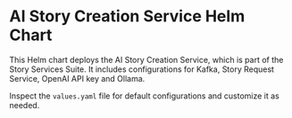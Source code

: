 # AI Story Creation Service Helm Chart

This Helm chart deploys the AI Story Creation Service, which is part of the Story Services Suite. It includes configurations
for Kafka, Story Request Service, OpenAI API key and Ollama.

Inspect the `values.yaml` file for default configurations and customize it as needed.